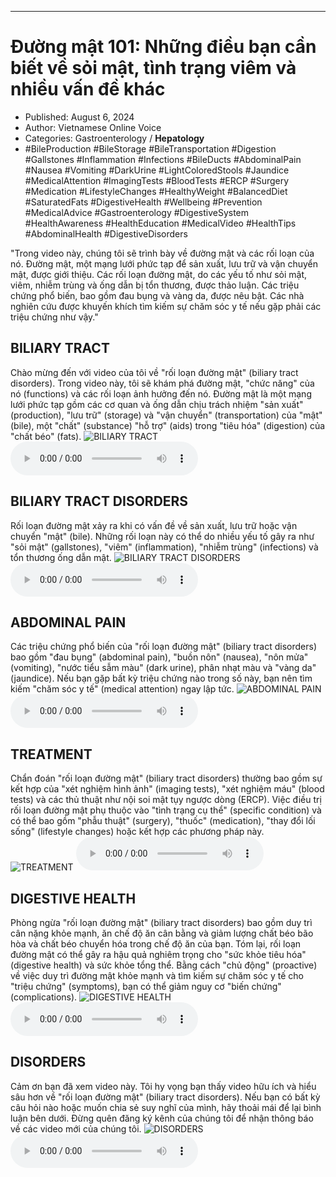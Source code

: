 
---

# Đường mật 101: Những điều bạn cần biết về sỏi mật, tình trạng viêm và nhiều vấn đề khác

- Published: August 6, 2024
- Author: Vietnamese Online Voice
- Categories: Gastroenterology / **Hepatology**
- #BileProduction #BileStorage #BileTransportation #Digestion #Gallstones #Inflammation #Infections #BileDucts #AbdominalPain #Nausea #Vomiting #DarkUrine #LightColoredStools #Jaundice #MedicalAttention #ImagingTests #BloodTests #ERCP #Surgery #Medication #LifestyleChanges #HealthyWeight #BalancedDiet #SaturatedFats #DigestiveHealth #Wellbeing #Prevention #MedicalAdvice #Gastroenterology #DigestiveSystem #HealthAwareness #HealthEducation #MedicalVideo #HealthTips #AbdominalHealth #DigestiveDisorders

"Trong video này, chúng tôi sẽ trình bày về đường mật và các rối loạn của nó. Đường mật, một mạng lưới phức tạp để sản xuất, lưu trữ và vận chuyển mật, được giới thiệu. Các rối loạn đường mật, do các yếu tố như sỏi mật, viêm, nhiễm trùng và ống dẫn bị tổn thương, được thảo luận. Các triệu chứng phổ biến, bao gồm đau bụng và vàng da, được nêu bật. Các nhà nghiên cứu được khuyến khích tìm kiếm sự chăm sóc y tế nếu gặp phải các triệu chứng như vậy."


## BILIARY TRACT

Chào mừng đến với video của tôi về "rối loạn đường mật" (biliary tract disorders). Trong video này, tôi sẽ khám phá đường mật, "chức năng" của nó (functions) và các rối loạn ảnh hưởng đến nó. Đường mật là một mạng lưới phức tạp gồm các cơ quan và ống dẫn chịu trách nhiệm "sản xuất" (production), "lưu trữ" (storage) và "vận chuyển" (transportation) của "mật" (bile), một "chất" (substance) "hỗ trợ" (aids) trong "tiêu hóa" (digestion) của "chất béo" (fats).
![BILIARY TRACT](https://http-archiver-apis-production-80.schnworks.com/storage/images/transitions/2024-08-06/transition--36453453388-Montserrat-Black-673AB7.jpg)
<audio controls>
    <source src="https://http-archiver-apis-production-80.schnworks.com/storage/storage/audio/file-14983290262.mp3" type="audio/mpeg">
</audio>



## BILIARY TRACT DISORDERS

Rối loạn đường mật xảy ra khi có vấn đề về sản xuất, lưu trữ hoặc vận chuyển "mật" (bile). Những rối loạn này có thể do nhiều yếu tố gây ra như "sỏi mật" (gallstones), "viêm" (inflammation), "nhiễm trùng" (infections) và tổn thương ống dẫn mật.
![BILIARY TRACT DISORDERS](https://http-archiver-apis-production-80.schnworks.com/storage/images/transitions/2024-08-06/transition--281132494-Montserrat-Medium-004895.jpg)
<audio controls>
    <source src="https://http-archiver-apis-production-80.schnworks.com/storage/storage/audio/file-36539950456.mp3" type="audio/mpeg">
</audio>



## ABDOMINAL PAIN

Các triệu chứng phổ biến của "rối loạn đường mật" (biliary tract disorders) bao gồm "đau bụng" (abdominal pain), "buồn nôn" (nausea), "nôn mửa" (vomiting), "nước tiểu sẫm màu" (dark urine), phân nhạt màu và "vàng da" (jaundice). Nếu bạn gặp bất kỳ triệu chứng nào trong số này, bạn nên tìm kiếm "chăm sóc y tế" (medical attention) ngay lập tức.
![ABDOMINAL PAIN](https://http-archiver-apis-production-80.schnworks.com/storage/images/transitions/2024-08-06/transition--13283650440-Montserrat-Regular-303F9F.jpg)
<audio controls>
    <source src="https://http-archiver-apis-production-80.schnworks.com/storage/storage/audio/file-5707718433.mp3" type="audio/mpeg">
</audio>



## TREATMENT

Chẩn đoán "rối loạn đường mật" (biliary tract disorders) thường bao gồm sự kết hợp của "xét nghiệm hình ảnh" (imaging tests), "xét nghiệm máu" (blood tests) và các thủ thuật như nội soi mật tụy ngược dòng (ERCP). Việc điều trị rối loạn đường mật phụ thuộc vào "tình trạng cụ thể" (specific condition) và có thể bao gồm "phẫu thuật" (surgery), "thuốc" (medication), "thay đổi lối sống" (lifestyle changes) hoặc kết hợp các phương pháp này.
![TREATMENT](https://http-archiver-apis-production-80.schnworks.com/storage/images/transitions/2024-08-06/transition--14860906634-Montserrat-Regular-7B1FA2.jpg)
<audio controls>
    <source src="https://http-archiver-apis-production-80.schnworks.com/storage/storage/audio/file-23277655898.mp3" type="audio/mpeg">
</audio>



## DIGESTIVE HEALTH

Phòng ngừa "rối loạn đường mật" (biliary tract disorders) bao gồm duy trì cân nặng khỏe mạnh, ăn chế độ ăn cân bằng và giảm lượng chất béo bão hòa và chất béo chuyển hóa trong chế độ ăn của bạn. Tóm lại, rối loạn đường mật có thể gây ra hậu quả nghiêm trọng cho "sức khỏe tiêu hóa" (digestive health) và sức khỏe tổng thể. Bằng cách "chủ động" (proactive) về việc duy trì đường mật khỏe mạnh và tìm kiếm sự chăm sóc y tế cho "triệu chứng" (symptoms), bạn có thể giảm nguy cơ "biến chứng" (complications).
![DIGESTIVE HEALTH](https://http-archiver-apis-production-80.schnworks.com/storage/images/transitions/2024-08-06/transition-6231617842-Montserrat-Medium-1A237E.jpg)
<audio controls>
    <source src="https://http-archiver-apis-production-80.schnworks.com/storage/storage/audio/file-10945213361.mp3" type="audio/mpeg">
</audio>



## DISORDERS

Cảm ơn bạn đã xem video này. Tôi hy vọng bạn thấy video hữu ích và hiểu sâu hơn về "rối loạn đường mật" (biliary tract disorders). Nếu bạn có bất kỳ câu hỏi nào hoặc muốn chia sẻ suy nghĩ của mình, hãy thoải mái để lại bình luận bên dưới. Đừng quên đăng ký kênh của chúng tôi để nhận thông báo về các video mới của chúng tôi.
![DISORDERS](https://http-archiver-apis-production-80.schnworks.com/storage/images/transitions/2024-08-06/transition-20871688286-Montserrat-ExtraBold-512DA8.jpg)
<audio controls>
    <source src="https://http-archiver-apis-production-80.schnworks.com/storage/storage/audio/file-9815912737.mp3" type="audio/mpeg">
</audio>

